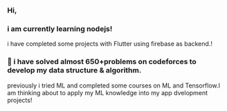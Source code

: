 ### Hi,
### i am currently learning nodejs!
i have completed some projects with Flutter using firebase as backend.!

### 🧠 i have solved almost 650+problems on codeforces to develop my data structure & algorithm.
previously i tried ML and completed some courses on ML and Tensorflow.I am  thinking about to apply my ML knowledge into my app dvelopment projects!
